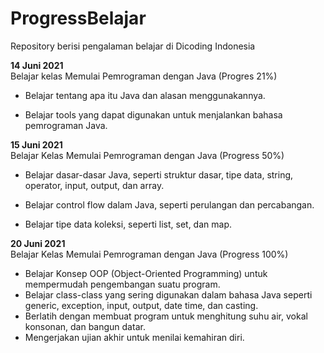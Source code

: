 # ProgressBelajar
Repository berisi pengalaman belajar di Dicoding Indonesia

**14 Juni 2021**  
Belajar kelas Memulai Pemrograman dengan Java (Progres 21%)

* Belajar tentang apa itu Java dan alasan menggunakannya.

* Belajar tools yang dapat digunakan untuk menjalankan bahasa pemrograman Java.

**15 Juni 2021**  
Belajar Kelas Memulai Pemrograman dengan Java (Progress 50%)

* Belajar dasar-dasar Java, seperti struktur dasar, tipe data, string, operator, input, output, dan array.

* Belajar control flow dalam Java, seperti perulangan dan percabangan.

* Belajar tipe data koleksi, seperti list, set, dan map.

**20 Juni 2021**  
Belajar Kelas Memulai Pemrograman dengan Java (Progress 100%)  
* Belajar Konsep OOP (Object-Oriented Programming) untuk mempermudah pengembangan suatu program.  
* Belajar class-class yang sering digunakan dalam bahasa Java seperti generic, exception, input, output, date time, dan casting.  
* Berlatih dengan membuat program untuk menghitung suhu air, vokal konsonan, dan bangun datar.  
* Mengerjakan ujian akhir untuk menilai kemahiran diri.
